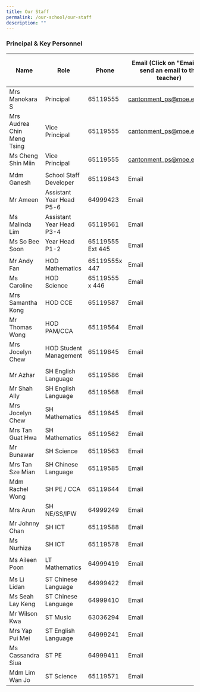 ```yaml
---
title: Our Staff
permalink: /our-school/our-staff
description: ""
---
```

### Principal & Key Personnel

| Name | Role | Phone | Email (Click on "Email" to send an email to the teacher) | WhatsApp((Press WA link on your phone to start a chat) |
|---|---|---|---|---|
| Mrs Manokara S | Principal | 65119555 | [cantonment\_ps@moe.edu.sg](mailto:cantonment_ps@moe.edu.sg) |   |
| Mrs Audrea Chin Meng Tsing  | Vice Principal | 65119555 | cantonment_ps@moe.edu.sg |   |
| Ms Cheng Shin Miin | Vice Principal | 65119555 |  cantonment_ps@moe.edu.sg |   |
|   |   |   |   |   |
| Mdm Ganesh | School Staff Developer |  65119643 |                          Email |  WA |
| Mr Ameen | Assistant Year Head P5-6  |  64999423 | Email |  WA |
| Ms Malinda Lim | Assistant Year Head P3-4 |  65119561 |  Email |  WA |
| Ms So Bee Soon | Year Head P1-2 |  65119555 Ext 445 |                          Email |  WA |
|  |   |   |   |   |
| Mr Andy Fan | HOD Mathematics  |  65119555x 447 |                          Email |  WA |
| Ms Caroline | HOD Science |  65119555 x 446 | Email |  WA |
| Mrs Samantha Kong | HOD CCE  |  65119587 | Email |  WA |
| Mr Thomas Wong | HOD PAM/CCA |  65119564 | Email |  WA |
| Mrs Jocelyn Chew | HOD Student Management |  65119645 |                          Email |  WA |
|   |   |   |   |   |
| Mr Azhar  | SH English Language |  65119586 |                          Email | WA |
| Mr Shah Ally | SH English Language  |  65119568 | Email | WA |
| Mrs Jocelyn Chew | SH Mathematics  |  65119645 | Email | WA |
| Mrs Tan Guat Hwa  | SH Mathematics  |  65119562 |                          Email | WA |
| Mr Bunawar | SH Science  |  65119563 | Email | WA |
| Mrs Tan Sze Mian | SH Chinese Language |  65119585 | Email | WA |
| Mdm Rachel Wong | SH PE / CCA  |  65119644 | Email | WA |
| Mrs Arun | SH NE/SS/IPW  |  64999249 | Email | WA |
| Mr Johnny Chan | SH ICT  |  65119588 | Email | WA |
| Ms Nurhiza | SH ICT  |  65119578 | Email | WA |
|  |   |   |   |   |
| Ms Aileen Poon |  LT Mathematics |  64999419 |                          Email | WA  |
|   |   |   |   |   |
| Ms Li Lidan | ST Chinese Language |  64999422 | Email | WA |
| Ms Seah Lay Keng | ST Chinese Language |  64999410 | Email | WA |
| Mr Wilson Kwa | ST Music |  63036294 | Email | WA |
| Mrs Yap Pui Mei | ST English Language |  64999241 | Email | WA |
| Ms Cassandra Siua | ST PE |  64999411 | Email | WA |
| Mdm Lim Wan Jo | ST Science |  65119571 |                         Email | WA |
